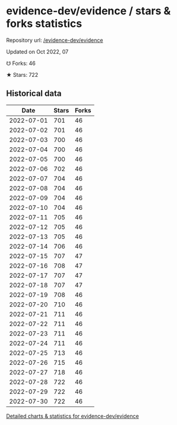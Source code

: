 # evidence-dev/evidence / stars & forks statistics

Repository url: [/evidence-dev/evidence](https://github.com/evidence-dev/evidence)

Updated on Oct 2022, 07

☋ Forks: 46

★ Stars: 722

## Historical data
| Date | Stars | Forks |
|------|-------|-------|
| 2022-07-01 | 701 | 46 | 
| 2022-07-02 | 701 | 46 | 
| 2022-07-03 | 700 | 46 | 
| 2022-07-04 | 700 | 46 | 
| 2022-07-05 | 700 | 46 | 
| 2022-07-06 | 702 | 46 | 
| 2022-07-07 | 704 | 46 | 
| 2022-07-08 | 704 | 46 | 
| 2022-07-09 | 704 | 46 | 
| 2022-07-10 | 704 | 46 | 
| 2022-07-11 | 705 | 46 | 
| 2022-07-12 | 705 | 46 | 
| 2022-07-13 | 705 | 46 | 
| 2022-07-14 | 706 | 46 | 
| 2022-07-15 | 707 | 47 | 
| 2022-07-16 | 708 | 47 | 
| 2022-07-17 | 707 | 47 | 
| 2022-07-18 | 707 | 47 | 
| 2022-07-19 | 708 | 46 | 
| 2022-07-20 | 710 | 46 | 
| 2022-07-21 | 711 | 46 | 
| 2022-07-22 | 711 | 46 | 
| 2022-07-23 | 711 | 46 | 
| 2022-07-24 | 711 | 46 | 
| 2022-07-25 | 713 | 46 | 
| 2022-07-26 | 715 | 46 | 
| 2022-07-27 | 718 | 46 | 
| 2022-07-28 | 722 | 46 | 
| 2022-07-29 | 722 | 46 | 
| 2022-07-30 | 722 | 46 | 


[Detailed charts & statistics for evidence-dev/evidence](https://reviewgithub.com/rep/evidence-dev/evidence)

